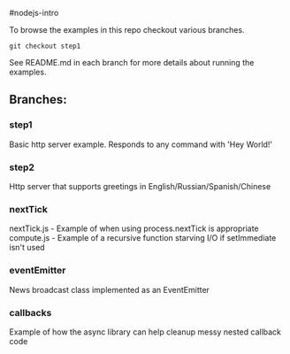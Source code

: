 #nodejs-intro

To browse the examples in this repo checkout various branches.

  ```git checkout step1```

See README.md in each branch for more details about running the examples.

## Branches:

### step1
Basic http server example. Responds to any command with 'Hey World!'

### step2
Http server that supports greetings in English/Russian/Spanish/Chinese

### nextTick
nextTick.js - Example of when using process.nextTick is appropriate
compute.js - Example of a recursive function starving I/O if setImmediate isn't used

### eventEmitter
News broadcast class implemented as an EventEmitter

### callbacks
Example of how the async library can help cleanup messy nested callback code


